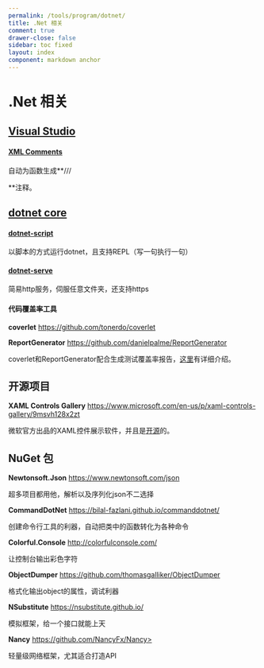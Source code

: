 ```yaml
---
permalink: /tools/program/dotnet/
title: .Net 相关
comment: true
drawer-close: false
sidebar: toc fixed
layout: index
component: markdown anchor
---
```


# .Net 相关

## [Visual Studio](https://visualstudio.microsoft.com/zh-hans/downloads/)

#### [XML Comments](https://marketplace.visualstudio.com/items?itemName=UwePhilipps.XMLComments)

自动为函数生成**/// <Summary>**注释。


## [dotnet core](https://dotnet.microsoft.com/download)

#### [dotnet-script](https://github.com/filipw/dotnet-script)

以脚本的方式运行dotnet，且支持REPL（写一句执行一句）

#### [dotnet-serve](https://github.com/natemcmaster/dotnet-serve)

简易http服务，伺服任意文件夹，还支持https

#### 代码覆盖率工具

**coverlet** <https://github.com/tonerdo/coverlet>

**ReportGenerator** <https://github.com/danielpalme/ReportGenerator>

coverlet和ReportGenerator配合生成测试覆盖率报告，[这里](/posts/test-coverage-in-dotnet)有详细介绍。


## 开源项目

**XAML Controls Gallery** <https://www.microsoft.com/en-us/p/xaml-controls-gallery/9msvh128x2zt>

微软官方出品的XAML控件展示软件，并且是[开源](https://github.com/Microsoft/Xaml-Controls-Gallery/)的。


## NuGet 包

**Newtonsoft.Json** <https://www.newtonsoft.com/json>

超多项目都用他，解析以及序列化json不二选择

**CommandDotNet** <https://bilal-fazlani.github.io/commanddotnet/>

创建命令行工具的利器，自动把类中的函数转化为各种命令

**Colorful.Console** <http://colorfulconsole.com/>

让控制台输出彩色字符

**ObjectDumper** <https://github.com/thomasgalliker/ObjectDumper>

格式化输出object的属性，调试利器

**NSubstitute** <https://nsubstitute.github.io/>

模拟框架，给一个接口就能上天

**Nancy** https://github.com/NancyFx/Nancy>

轻量级网络框架，尤其适合打造API
